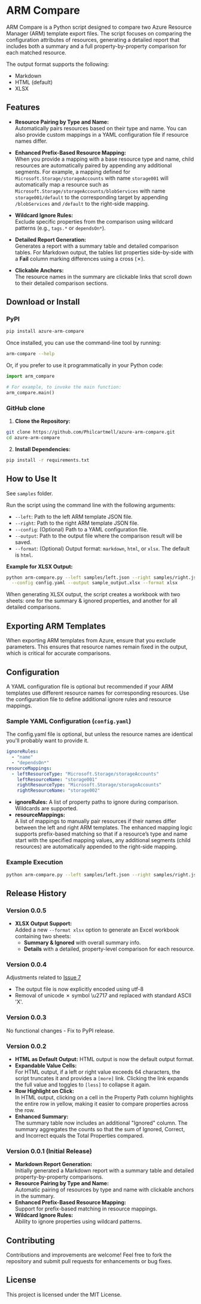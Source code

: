 # ARM Compare

ARM Compare is a Python script designed to compare two Azure Resource Manager (ARM) template export files. The script focuses on comparing the configuration attributes of resources, generating a detailed report that includes both a summary and a full property-by-property comparison for each matched resource.

The output format supports the following:

* Markdown
* HTML (default)
* XLSX

## Features

- **Resource Pairing by Type and Name:**  
  Automatically pairs resources based on their type and name. You can also provide custom mappings in a YAML configuration file if resource names differ.

- **Enhanced Prefix-Based Resource Mapping:**  
  When you provide a mapping with a base resource type and name, child resources are automatically paired by appending any additional segments. For example, a mapping defined for  
  `Microsoft.Storage/storageAccounts` with name `storage001` will automatically map a resource such as  
  `Microsoft.Storage/storageAccounts/blobServices` with name `storage001/default` to the corresponding target by appending `/blobServices` and `/default` to the right-side mapping.

- **Wildcard Ignore Rules:**  
  Exclude specific properties from the comparison using wildcard patterns (e.g., `tags.*` or `dependsOn*`).

- **Detailed Report Generation:**  
  Generates a report with a summary table and detailed comparison tables. For Markdown output, the tables list properties side-by-side with a **Fail** column marking differences using a cross (✗).

- **Clickable Anchors:**  
  The resource names in the summary are clickable links that scroll down to their detailed comparison sections.

## Download or Install

### PyPI

```bash
pip install azure-arm-compare
```

Once installed, you can use the command-line tool by running:

```bash
arm-compare --help
```

Or, if you prefer to use it programmatically in your Python code:

```python
import arm_compare

# For example, to invoke the main function:
arm_compare.main()
```

### GitHub clone

1. **Clone the Repository:**

```bash
git clone https://github.com/Philcartmell/azure-arm-compare.git
cd azure-arm-compare
```

2. **Install Dependencies:**

```bash
pip install -r requirements.txt
```

## How to Use It

See `samples` folder.

Run the script using the command line with the following arguments:

- `--left`: Path to the left ARM template JSON file.
- `--right`: Path to the right ARM template JSON file.
- `--config`: (Optional) Path to a YAML configuration file.
- `--output`: Path to the output file where the comparison result will be saved.
- `--format`: (Optional) Output format: `markdown`, `html`, or `xlsx`. The default is `html`.

**Example for XLSX Output:**

```bash
python arm-compare.py --left samples/left.json --right samples/right.json \
  --config config.yaml --output sample_output.xlsx --format xlsx
```

When generating XLSX output, the script creates a workbook with two sheets: one for the summary & ignored properties, and another for all detailed comparisons.

## Exporting ARM Templates

When exporting ARM templates from Azure, ensure that you exclude parameters. This ensures that resource names remain fixed in the output, which is critical for accurate comparisons.

## Configuration

A YAML configuration file is optional but recommended if your ARM templates use different resource names for corresponding resources. Use the configuration file to define additional ignore rules and resource mappings.

### Sample YAML Configuration (`config.yaml`)

The config.yaml file is optional, but unless the resource names are identical you'll probably want to provide it.

```yaml
ignoreRules:
  - "name"
  - "dependsOn*"
resourceMappings:
  - leftResourceType: "Microsoft.Storage/storageAccounts"
    leftResourceName: "storage001"
    rightResourceType: "Microsoft.Storage/storageAccounts"
    rightResourceName: "storage002"
```

- **ignoreRules:** A list of property paths to ignore during comparison. Wildcards are supported.
- **resourceMappings:**  
  A list of mappings to manually pair resources if their names differ between the left and right ARM templates. The enhanced mapping logic supports prefix-based matching so that if a resource’s type and name start with the specified mapping values, any additional segments (child resources) are automatically appended to the right-side mapping.

### Example Execution

```bash
python arm-compare.py --left samples/left.json --right samples/right.json --config config.yaml --output sample_output.md
```

## Release History

### Version 0.0.5
- **XLSX Output Support:**  
  Added a new `--format xlsx` option to generate an Excel workbook containing two sheets:
  - **Summary & Ignored** with overall summary info.
  - **Details** with a detailed, property-level comparison for each resource.

### Version 0.0.4

Adjustments related to [Issue 7](https://github.com/Philcartmell/azure-arm-compare/issues/7)

* The output file is now explicitly encoded using utf-8
* Removal of unicode ✗ symbol \u2717 and replaced with standard ASCII 'X'.

### Version 0.0.3

No functional changes - Fix to PyPI release.

### Version 0.0.2
- **HTML as Default Output:** HTML output is now the default output format.
- **Expandable Value Cells:**  
  For HTML output, if a left or right value exceeds 64 characters, the script truncates it and provides a `[more]` link. Clicking the link expands the full value and toggles to `[less]` to collapse it again.
- **Row Highlight on Click:**  
  In HTML output, clicking on a cell in the Property Path column highlights the entire row in yellow, making it easier to compare properties across the row.
- **Enhanced Summary:**  
  The summary table now includes an additional "Ignored" column. The summary aggregates the counts so that the sum of Ignored, Correct, and Incorrect equals the Total Properties compared.

### Version 0.0.1 (Initial Release)
- **Markdown Report Generation:**  
  Initially generated a Markdown report with a summary table and detailed property-by-property comparisons.
- **Resource Pairing by Type and Name:**  
  Automatic pairing of resources by type and name with clickable anchors in the summary.
- **Enhanced Prefix-Based Resource Mapping:**  
  Support for prefix-based matching in resource mappings.
- **Wildcard Ignore Rules:**  
  Ability to ignore properties using wildcard patterns.

## Contributing

Contributions and improvements are welcome! Feel free to fork the repository and submit pull requests for enhancements or bug fixes.

## License

This project is licensed under the MIT License.
